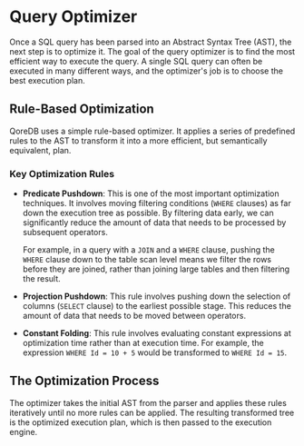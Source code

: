 # Query Optimizer

Once a SQL query has been parsed into an Abstract Syntax Tree (AST), the next step is to optimize it. The goal of the query optimizer is to find the most efficient way to execute the query. A single SQL query can often be executed in many different ways, and the optimizer's job is to choose the best execution plan.

## Rule-Based Optimization

QoreDB uses a simple rule-based optimizer. It applies a series of predefined rules to the AST to transform it into a more efficient, but semantically equivalent, plan.

### Key Optimization Rules

- **Predicate Pushdown**: This is one of the most important optimization techniques. It involves moving filtering conditions (`WHERE` clauses) as far down the execution tree as possible. By filtering data early, we can significantly reduce the amount of data that needs to be processed by subsequent operators.

  For example, in a query with a `JOIN` and a `WHERE` clause, pushing the `WHERE` clause down to the table scan level means we filter the rows before they are joined, rather than joining large tables and then filtering the result.

- **Projection Pushdown**: This rule involves pushing down the selection of columns (`SELECT` clause) to the earliest possible stage. This reduces the amount of data that needs to be moved between operators.

- **Constant Folding**: This rule involves evaluating constant expressions at optimization time rather than at execution time. For example, the expression `WHERE Id = 10 + 5` would be transformed to `WHERE Id = 15`.

## The Optimization Process

The optimizer takes the initial AST from the parser and applies these rules iteratively until no more rules can be applied. The resulting transformed tree is the optimized execution plan, which is then passed to the execution engine.